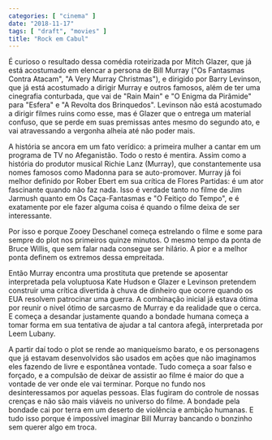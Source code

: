 ```yaml
---
categories: [ "cinema" ]
date: "2018-11-17"
tags: [ "draft", "movies" ]
title: "Rock em Cabul"
---
```

É curioso o resultado dessa comédia roteirizada por Mitch Glazer, que
já está acostumado em elencar a persona de Bill Murray ("Os Fantasmas
Contra Atacam", "A Very Murray Christmas"), e dirigido por Barry Levinson,
que já está acostumado a dirigir Murray e outros famosos, além de
ter uma cinegrafia conturbada, que vai de "Rain Main" e "O Enigma da
Pirâmide" para "Esfera" e "A Revolta dos Brinquedos". Levinson não
está acostumado a dirigir filmes ruins como esse, mas é Glazer que o
entrega um material confuso, que se perde em suas premissas antes mesmo do
segundo ato, e vai atravessando a vergonha alheia até não poder mais.

A história se ancora em um fato verídico: a primeira mulher a cantar em
um programa de TV no Afeganistão. Todo o resto é mentira. Assim como a
história do produtor musical Richie Lanz (Murray), que constantemente
usa nomes famosos como Madonna para se auto-promover. Murray já foi
melhor definido por Rober Ebert em sua crítica de Flores Partidas: é
um ator fascinante quando não faz nada. Isso é verdade tanto no filme
de Jim Jarmush quanto em Os Caça-Fantasmas e "O Feitiço do Tempo",
e é exatamente por ele fazer alguma coisa é quando o filme deixa de
ser interessante.

Por isso e porque Zooey Deschanel começa estrelando o filme e some para
sempre do plot nos primeiros quinze minutos. O mesmo tempo da ponta
de Bruce Willis, que sem falar nada consegue ser hilário. A pior e a
melhor ponta definem os extremos dessa empreitada.

Então Murray encontra uma prostituta que pretende se aposentar
interpretada pela voluptuosa Kate Hudson e Glazer e Levinson pretendem
construir uma crítica divertida à chuva de dinheiro que ocorre quando
os EUA resolvem patrocinar uma guerra. A combinação inicial já estava
ótima por reunir o nivel ótimo de sarcasmo de Murray e da realidade
que o cerca. E começa a desandar justamente quando a bondade humana
começa a tomar forma em sua tentativa de ajudar a tal cantora afegã,
interpretada por Leem Lubany.

A partir daí todo o plot se rende ao maniqueísmo barato, e os
personagens que já estavam desenvolvidos são usados em ações que não
imaginamos eles fazendo de livre e espontânea vontade. Tudo começa a
soar falso e forçado, e a compulsão de deixar de assistir ao filme é
maior do que a vontade de ver onde ele vai terminar. Porque no fundo nos
desinteressamos por aquelas pessoas. Elas fugiram do controle de nossas
crenças e não são mais viáveis no universo do filme. A bondade pela
bondade cai por terra em um deserto de violência e ambição humanas. E
tudo isso porque é impossível imaginar Bill Murray bancando o bonzinho
sem querer algo em troca.
